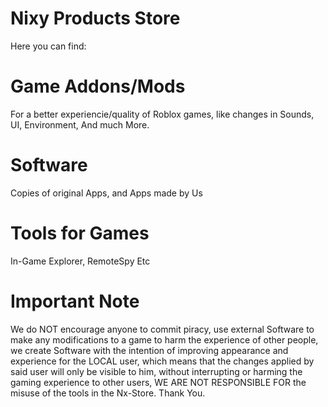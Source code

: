 # Nixy Products Store

Here you can find:


# Game Addons/Mods
For a better experiencie/quality of Roblox games, like changes in Sounds, UI, Environment, And much More.


# Software
Copies of original Apps, and Apps made by Us


# Tools for Games
In-Game Explorer, RemoteSpy Etc


# Important Note
We do NOT encourage anyone to commit piracy, use external Software to make any modifications to a game to harm the experience of other people, we create Software with the intention of improving appearance and experience for the LOCAL user,  which means that the changes applied by said user will only be visible to him, without interrupting or harming the gaming experience to other users, WE ARE NOT RESPONSIBLE FOR the misuse of the tools in the Nx-Store. Thank You.

